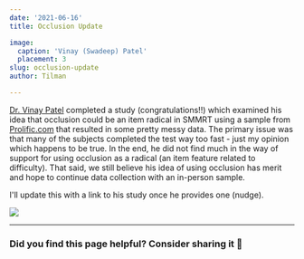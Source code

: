 ```yaml
---
date: '2021-06-16'
title: Occlusion Update

image:
  caption: 'Vinay (Swadeep) Patel'
  placement: 3
slug: occlusion-update
author: Tilman

---
```


[Dr. Vinay Patel](https://www.linkedin.com/in/vinpatel24/) completed a study (congratulations!!) which examined his idea that occlusion could be an item radical in SMMRT using a sample from [Prolific.com](https://prolific.com) that resulted in some pretty messy data. The primary issue was that many of the subjects completed the test way too fast - just my opinion which happens to be true. In the end, he did not find much in the way of support for using occlusion as a radical (an item feature related to difficulty). That said, we still believe his idea of using occlusion has merit and hope to continue data collection with an in-person sample. 

I'll update this with a link to his study once he provides one (nudge).



![](/post/rainbow_rotation.gif)

___

### Did you find this page helpful? Consider sharing it 🙌
